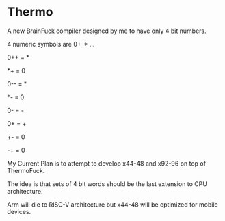 # Thermo

A new BrainFuck compiler designed by me to have only 4 bit numbers.

4 numeric symbols are 0+-* ...

0++ = *

*+ = 0

0-- = *

*- = 0

0- = -

0+ = +

+- = 0

-+ = 0

My Current Plan is to attempt to develop x44-48 and x92-96 on top of ThermoFuck.

The idea is that sets of 4 bit words should be the last extension to CPU architecture.

Arm will die to RISC-V architecture but x44-48 will be optimized for mobile devices.
